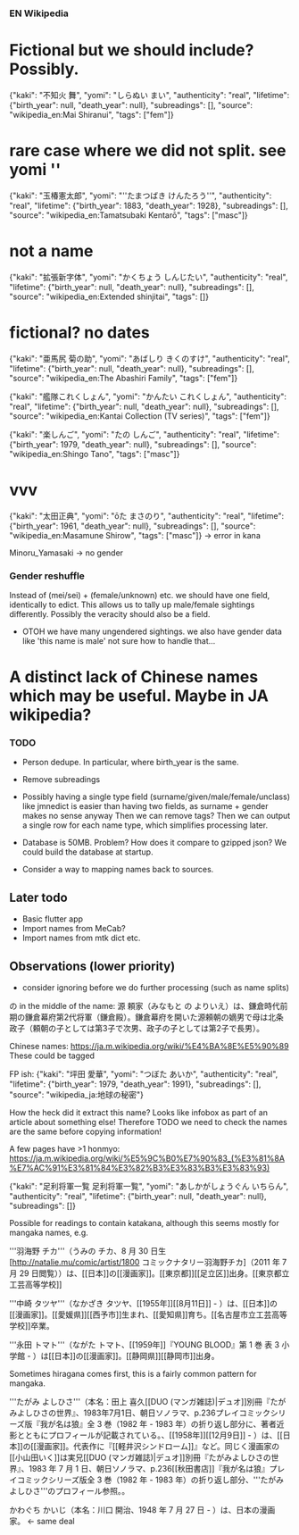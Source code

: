 ### EN Wikipedia

# Fictional but we should include? Possibly.
{"kaki": "不知火 舞", "yomi": "しらぬい まい", "authenticity": "real", "lifetime": {"birth_year": null, "death_year": null}, "subreadings": [], "source": "wikipedia_en:Mai Shiranui", "tags": ["fem"]}

# rare case where we did not split. see yomi ''
{"kaki": "玉椿憲太郎", "yomi": "''たまつばき けんたろう''", "authenticity": "real", "lifetime": {"birth_year": 1883, "death_year": 1928}, "subreadings": [], "source": "wikipedia_en:Tamatsubaki Kentarō", "tags": ["masc"]}

# not a name
{"kaki": "拡張新字体", "yomi": "かくちょう しんじたい", "authenticity": "real", "lifetime": {"birth_year": null, "death_year": null}, "subreadings": [], "source": "wikipedia_en:Extended shinjitai", "tags": []}

# fictional? no dates
{"kaki": "亜馬尻 菊の助", "yomi": "あばしり きくのすけ", "authenticity": "real", "lifetime": {"birth_year": null, "death_year": null}, "subreadings": [], "source": "wikipedia_en:The Abashiri Family", "tags": ["fem"]}

{"kaki": "艦隊これくしょん", "yomi": "かんたい これくしょん", "authenticity": "real", "lifetime": {"birth_year": null, "death_year": null}, "subreadings": [], "source": "wikipedia_en:Kantai Collection (TV series)", "tags": ["fem"]}

{"kaki": "楽しんご", "yomi": "たの しんご", "authenticity": "real", "lifetime": {"birth_year": 1979, "death_year": null}, "subreadings": [], "source": "wikipedia_en:Shingo Tano", "tags": ["masc"]}

# vvv
{"kaki": "太田正典", "yomi": "ōた まさのり", "authenticity": "real", "lifetime": {"birth_year": 1961, "death_year": null}, "subreadings": [], "source": "wikipedia_en:Masamune Shirow", "tags": ["masc"]}
 -> error in kana

Minoru_Yamasaki -> no gender

### Gender reshuffle

Instead of (mei/sei) + (female/unknown) etc. we should have one field, identically to
edict. This allows us to tally up male/female sightings differently. Possibly the
veracity should also be a field.

 - OTOH we have many ungendered sightings. we also have gender data like 'this name is male'
   not sure how to handle that...

# A distinct lack of Chinese names which may be useful. Maybe in JA wikipedia?

### TODO

 - Person dedupe. In particular, where birth_year is the same.

 - Remove subreadings

 - Possibly having a single type field (surname/given/male/female/unclass) like jmnedict
   is easier than having two fields, as surname + gender makes no sense anyway
   Then we can remove tags?
   Then we can output a single row for each name type, which simplifies processing later.

 - Database is 50MB. Problem? How does it compare to gzipped json? We could build the
   database at startup.

 - Consider a way to mapping names back to sources.

## Later todo

 - Basic flutter app
 - Import names from MeCab?
 - Import names from mtk dict etc.

## Observations (lower priority)

 - consider ignoring before we do further processing (such as name splits)

の in the middle of the name:
源 頼家（みなもと の よりいえ）は、鎌倉時代前期の鎌倉幕府第2代将軍（鎌倉殿）。鎌倉幕府を開いた源頼朝の嫡男で母は北条政子（頼朝の子としては第3子で次男、政子の子としては第2子で長男）。

Chinese names: https://ja.m.wikipedia.org/wiki/%E4%BA%8E%E5%90%89 
  These could be tagged

FP ish:
{"kaki": "坪田 愛華", "yomi": "つぼた あいか", "authenticity": "real", "lifetime": {"birth_year": 1979, "death_year": 1991}, "subreadings": [], "source": "wikipedia_ja:地球の秘密"}

How the heck did it extract this name? Looks like infobox as part of an article about something else!
Therefore TODO we need to check the names are the same before
 copying information!

A few pages have >1 honmyo:
https://ja.m.wikipedia.org/wiki/%E5%9C%B0%E7%90%83_(%E3%81%8A%E7%AC%91%E3%81%84%E3%82%B3%E3%83%B3%E3%83%93)

{"kaki": "足利将軍一覧 足利将軍一覧", "yomi": "あしかがしょうぐん いちらん", "authenticity": "real", "lifetime": {"birth_year": null, "death_year": null}, "subreadings": []}

Possible for readings to contain katakana, although this seems mostly
for mangaka names, e.g.

'''羽海野 チカ'''（うみの チカ、8 月 30 日生<ref name="Profile">[http://natalie.mu/comic/artist/1800 コミックナタリー羽海野チカ]（2011 年 7 月 29 日閲覧）</ref>）は、[[日本]]の[[漫画家]]。[[東京都]][[足立区]]出身<ref name="Profile" />。[[東京都立工芸高等学校]]<ref>

'''中崎 タツヤ'''（なかざき タツヤ、[[1955年]][[8月11日]] - ）は、[[日本]]の[[漫画家]]。[[愛媛県]][[西予市]]生まれ、[[愛知県]]育ち。[[名古屋市立工芸高等学校]]卒業。

'''永田 トマト'''（ながた トマト、[[1959年]]<ref name="yb">『YOUNG BLOOD』第 1 巻 表 3 小学館</ref> - ）は[[日本]]の[[漫画家]]。[[静岡県]][[静岡市]]出身<ref name="yb" />。

Sometimes hiragana comes first, this is a fairly common pattern for mangaka.

'''たがみ よしひさ'''（本名：田上 喜久<ref name="duo">[[DUO (マンガ雑誌)|デュオ]]別冊『たがみよしひさの世界』、1983年7月1日、朝日ソノラマ、p.236</ref><ref name="wolf">プレイコミックシリーズ版『我が名は狼』全 3 巻（1982 年 - 1983 年）の折り返し部分に、著者近影とともにプロフィールが記載されている。</ref>、[[1958年]][[12月9日]]<ref name="duo" /><ref name="wolf" /> - ）は、[[日本]]の[[漫画家]]。代表作に『[[軽井沢シンドローム]]』など。同じく漫画家の[[小山田いく]]は実兄<ref>[[DUO (マンガ雑誌)|デュオ]]別冊『たがみよしひさの世界』、1983 年 7 月 1 日、朝日ソノラマ、p.236</ref><ref>[[秋田書店]]『我が名は狼』プレイコミックシリーズ版全 3 巻（1982 年 - 1983 年）の折り返し部分、'''たがみよしひさ'''のプロフィール参照。</ref>。

かわぐち かいじ（本名：川口 開治、1948 年 7 月 27 日 - ）は、日本の漫画家。 <- same deal
